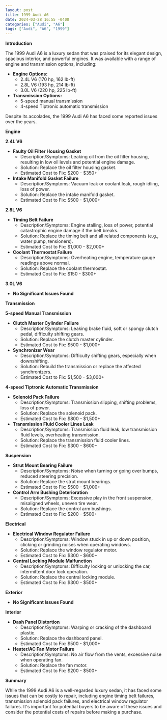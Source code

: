 ```yaml
---
layout: post
title: 1999 Audi A6
date: 2024-03-28 16:55 -0400
categories: ["Audi", "A6"]
tags: ["Audi", "A6", "1999"]
---
```

**Introduction**

The 1999 Audi A6 is a luxury sedan that was praised for its elegant design, spacious interior, and powerful engines. It was available with a range of engine and transmission options, including:

* **Engine Options:**
    * 2.4L V6 (170 hp, 162 lb-ft)
    * 2.8L V6 (193 hp, 214 lb-ft)
    * 3.0L V6 (220 hp, 225 lb-ft)
* **Transmission Options:**
    * 5-speed manual transmission
    * 4-speed Tiptronic automatic transmission

Despite its accolades, the 1999 Audi A6 has faced some reported issues over the years.

**Engine**

**2.4L V6**

* **Faulty Oil Filter Housing Gasket**
    * Description/Symptoms: Leaking oil from the oil filter housing, resulting in low oil levels and potential engine damage.
    * Solution: Replace the oil filter housing gasket.
    * Estimated Cost to Fix: $200 - $350+
* **Intake Manifold Gasket Failure**
    * Description/Symptoms: Vacuum leak or coolant leak, rough idling, loss of power.
    * Solution: Replace the intake manifold gasket.
    * Estimated Cost to Fix: $500 - $1,000+

**2.8L V6**

* **Timing Belt Failure**
    * Description/Symptoms: Engine stalling, loss of power, potential catastrophic engine damage if the belt breaks.
    * Solution: Replace the timing belt and all related components (e.g., water pump, tensioners).
    * Estimated Cost to Fix: $1,000 - $2,000+
* **Coolant Thermostat Failure**
    * Description/Symptoms: Overheating engine, temperature gauge readings above normal.
    * Solution: Replace the coolant thermostat.
    * Estimated Cost to Fix: $150 - $300+

**3.0L V6**

* **No Significant Issues Found**

**Transmission**

**5-speed Manual Transmission**

* **Clutch Master Cylinder Failure**
    * Description/Symptoms: Leaking brake fluid, soft or spongy clutch pedal, difficulty shifting gears.
    * Solution: Replace the clutch master cylinder.
    * Estimated Cost to Fix: $500 - $1,000+
* **Synchronizer Wear**
    * Description/Symptoms: Difficulty shifting gears, especially when downshifting.
    * Solution: Rebuild the transmission or replace the affected synchronizers.
    * Estimated Cost to Fix: $1,500 - $3,000+

**4-speed Tiptronic Automatic Transmission**

* **Solenoid Pack Failure**
    * Description/Symptoms: Transmission slipping, shifting problems, loss of power.
    * Solution: Replace the solenoid pack.
    * Estimated Cost to Fix: $800 - $1,500+
* **Transmission Fluid Cooler Lines Leak**
    * Description/Symptoms: Transmission fluid leak, low transmission fluid levels, overheating transmission.
    * Solution: Replace the transmission fluid cooler lines.
    * Estimated Cost to Fix: $300 - $600+

**Suspension**

* **Strut Mount Bearing Failure**
    * Description/Symptoms: Noise when turning or going over bumps, reduced steering precision.
    * Solution: Replace the strut mount bearings.
    * Estimated Cost to Fix: $500 - $1,000+
* **Control Arm Bushing Deterioration**
    * Description/Symptoms: Excessive play in the front suspension, misaligned wheels, uneven tire wear.
    * Solution: Replace the control arm bushings.
    * Estimated Cost to Fix: $200 - $500+

**Electrical**

* **Electrical Window Regulator Failure**
    * Description/Symptoms: Window stuck in up or down position, clicking or grinding noises when operating windows.
    * Solution: Replace the window regulator motor.
    * Estimated Cost to Fix: $300 - $600+
* **Central Locking Module Malfunction**
    * Description/Symptoms: Difficulty locking or unlocking the car, intermittent door lock operation.
    * Solution: Replace the central locking module.
    * Estimated Cost to Fix: $300 - $500+

**Exterior**

* **No Significant Issues Found**

**Interior**

* **Dash Panel Distortion**
    * Description/Symptoms: Warping or cracking of the dashboard plastic.
    * Solution: Replace the dashboard panel.
    * Estimated Cost to Fix: $500 - $1,000+
* **Heater/AC Fan Motor Failure**
    * Description/Symptoms: No air flow from the vents, excessive noise when operating fan.
    * Solution: Replace the fan motor.
    * Estimated Cost to Fix: $200 - $500+

**Summary**

While the 1999 Audi A6 is a well-regarded luxury sedan, it has faced some issues that can be costly to repair, including engine timing belt failures, transmission solenoid pack failures, and electrical window regulator failures. It's important for potential buyers to be aware of these issues and consider the potential costs of repairs before making a purchase.
